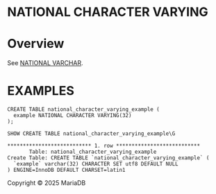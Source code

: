 
# NATIONAL CHARACTER VARYING


# Overview


See [NATIONAL VARCHAR](national-char.md).


# EXAMPLES


```
CREATE TABLE national_character_varying_example (
  example NATIONAL CHARACTER VARYING(32)
);
```

```
SHOW CREATE TABLE national_character_varying_example\G
```

```
*************************** 1. row ***************************
       Table: national_character_varying_example
Create Table: CREATE TABLE `national_character_varying_example` (
  `example` varchar(32) CHARACTER SET utf8 DEFAULT NULL
) ENGINE=InnoDB DEFAULT CHARSET=latin1
```


Copyright © 2025 MariaDB

